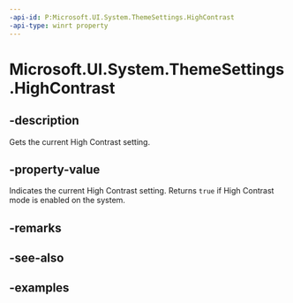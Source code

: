 ```yaml
---
-api-id: P:Microsoft.UI.System.ThemeSettings.HighContrast
-api-type: winrt property
---
```


# Microsoft.UI.System.ThemeSettings.HighContrast

<!--
public bool HighContrast { get; }
-->

## -description

Gets the current High Contrast setting.

## -property-value

Indicates the current High Contrast setting. Returns `true` if High Contrast mode is enabled on the system.

## -remarks

## -see-also

## -examples
